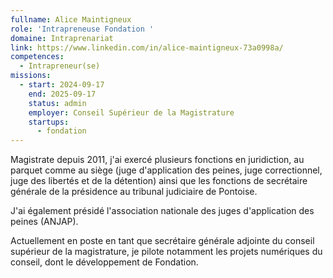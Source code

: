 ```yaml
---
fullname: Alice Maintigneux
role: 'Intrapreneuse Fondation '
domaine: Intraprenariat
link: https://www.linkedin.com/in/alice-maintigneux-73a0998a/
competences:
  - Intrapreneur(se)
missions:
  - start: 2024-09-17
    end: 2025-09-17
    status: admin
    employer: Conseil Supérieur de la Magistrature
    startups:
      - fondation
---
```

Magistrate depuis 2011, j'ai exercé plusieurs fonctions en juridiction, au parquet comme au siège (juge d'application des peines, juge correctionnel, juge des libertés et de la détention) ainsi que les fonctions de secrétaire générale de la présidence au tribunal judiciaire de Pontoise. 

J'ai également présidé l'association nationale des juges d'application des peines (ANJAP). 

Actuellement en poste en tant que secrétaire générale adjointe du conseil supérieur de la magistrature, je pilote notamment les projets numériques du conseil, dont le développement de Fondation. 